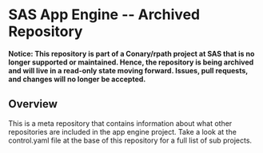 # SAS App Engine -- Archived Repository
**Notice: This repository is part of a Conary/rpath project at SAS that is no longer supported or maintained. Hence, the repository is being archived and will live in a read-only state moving forward. Issues, pull requests, and changes will no longer be accepted.**

Overview
--------

This is a meta repository that contains information about what other
repositories are included in the app engine project. Take a look at the
control.yaml file at the base of this repository for a full list of sub
projects.
